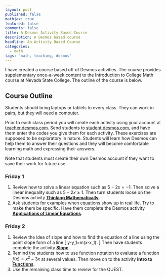 ```yaml
---
layout: post
published: false
mathjax: true
featured: false
comments: false
title: A Desmos Activity Based Course
description: A Desmos based course
headline: An Activity Based Course
categories: 
  - math
tags: "math, teaching, desmos"
---
```

I have created a course based off of Desmos activities. The course provides supplementary once-a-week content to the Introduction to College Math course at Nevada State College. The outline of the course is below.

## Course Outline
Students should bring laptops or tablets to every class. They can work in pairs, but they will need a computer.

Prior to each class period you will create each activity using your account at [teacher.desmos.com](teacher.desmos.com). 
Send students to [student.desmos.com](student.desmos.com), and have them enter the codes you give them for each activity. These exercises are supposed to be exploratory in nature. Students will learn how Desmos can help them to answer their questions and they will become comfortable learning math and expressing their answers.

Note that students must create their own Desmos account if they want to save their work for future use.

### Friday 1

1. Review how to solve a linear equation such as $5-2x=-1$. Then solve a linear inequality such as $5-2x\ge1$. Then turn students loose on the Desmos activity [**Thinking Mathematically**](https://teacher.desmos.com/activitybuilder/custom/5686c4dfe3c4035735f37dda).
2. Ask students for examples when equations show up in real life. Try to make them be specific. Have them complete the Desmos activity [**Applications of Linear Equations**](https://teacher.desmos.com/activitybuilder/custom/560da9a9ffdddf5937a0eace).

### Friday 2

1. Review the idea of slope and how to find the equation of a line using the point slope form of a line
\[
y-y_1=m(x-x_1).
\]
Then have students complete the activity [**Slope**](https://teacher.desmos.com/activitybuilder/custom/5686cf9d984c9b6f551387b7).
2. Remind the students how to use function notation to evaluate a function $f(x)=x^2-3x$ at several values. Then move on to the activity [**Intro to Functions**](https://teacher.desmos.com/activitybuilder/custom/5686d3c4e3c4035735f37fb2).
3. Use the remaining class time to review for the QUEST.


